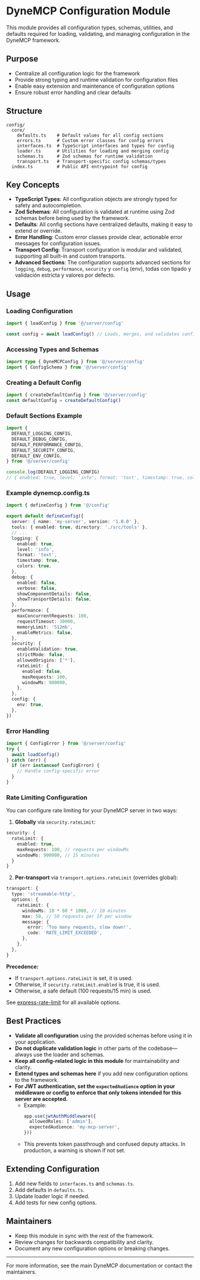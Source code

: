 # DyneMCP Configuration Module

This module provides all configuration types, schemas, utilities, and defaults required for loading, validating, and managing configuration in the DyneMCP framework.

## Purpose

- Centralize all configuration logic for the framework
- Provide strong typing and runtime validation for configuration files
- Enable easy extension and maintenance of configuration options
- Ensure robust error handling and clear defaults

## Structure

```
config/
  core/
    defaults.ts    # Default values for all config sections
    errors.ts      # Custom error classes for config errors
    interfaces.ts  # TypeScript interfaces and types for config
    loader.ts      # Utilities for loading and merging config
    schemas.ts     # Zod schemas for runtime validation
    transport.ts   # Transport-specific config schemas/types
  index.ts         # Public API entrypoint for config
```

## Key Concepts

- **TypeScript Types**: All configuration objects are strongly typed for safety and autocompletion.
- **Zod Schemas**: All configuration is validated at runtime using Zod schemas before being used by the framework.
- **Defaults**: All config sections have centralized defaults, making it easy to extend or override.
- **Error Handling**: Custom error classes provide clear, actionable error messages for configuration issues.
- **Transport Config**: Transport configuration is modular and validated, supporting all built-in and custom transports.
- **Advanced Sections**: The configuration supports advanced sections for `logging`, `debug`, `performance`, `security` y `config` (env), todas con tipado y validación estricta y valores por defecto.

## Usage

### Loading Configuration

```ts
import { loadConfig } from '@/server/config'

const config = await loadConfig() // Loads, merges, and validates config
```

### Accessing Types and Schemas

```ts
import type { DyneMCPConfig } from '@/server/config'
import { ConfigSchema } from '@/server/config'
```

### Creating a Default Config

```ts
import { createDefaultConfig } from '@/server/config'
const defaultConfig = createDefaultConfig()
```

### Default Sections Example

```ts
import {
  DEFAULT_LOGGING_CONFIG,
  DEFAULT_DEBUG_CONFIG,
  DEFAULT_PERFORMANCE_CONFIG,
  DEFAULT_SECURITY_CONFIG,
  DEFAULT_ENV_CONFIG,
} from '@/server/config'

console.log(DEFAULT_LOGGING_CONFIG)
// { enabled: true, level: 'info', format: 'text', timestamp: true, colors: true }
```

### Example dynemcp.config.ts

```ts
import { defineConfig } from '@/config'

export default defineConfig({
  server: { name: 'my-server', version: '1.0.0' },
  tools: { enabled: true, directory: './src/tools' },
  // ...
  logging: {
    enabled: true,
    level: 'info',
    format: 'text',
    timestamp: true,
    colors: true,
  },
  debug: {
    enabled: false,
    verbose: false,
    showComponentDetails: false,
    showTransportDetails: false,
  },
  performance: {
    maxConcurrentRequests: 100,
    requestTimeout: 30000,
    memoryLimit: '512mb',
    enableMetrics: false,
  },
  security: {
    enableValidation: true,
    strictMode: false,
    allowedOrigins: ['*'],
    rateLimit: {
      enabled: false,
      maxRequests: 100,
      windowMs: 900000,
    },
  },
  config: {
    env: true,
  },
})
```

### Error Handling

```ts
import { ConfigError } from '@/server/config'
try {
  await loadConfig()
} catch (err) {
  if (err instanceof ConfigError) {
    // Handle config-specific error
  }
}
```

### Rate Limiting Configuration

You can configure rate limiting for your DyneMCP server in two ways:

1. **Globally** via `security.rateLimit`:

```ts
security: {
  rateLimit: {
    enabled: true,
    maxRequests: 100, // requests per windowMs
    windowMs: 900000, // 15 minutes
  }
}
```

2. **Per-transport** via `transport.options.rateLimit` (overrides global):

```ts
transport: {
  type: 'streamable-http',
  options: {
    rateLimit: {
      windowMs: 10 * 60 * 1000, // 10 minutes
      max: 50, // 50 requests per IP per window
      message: {
        error: 'Too many requests, slow down!',
        code: 'RATE_LIMIT_EXCEEDED',
      },
    },
  },
}
```

**Precedence:**
- If `transport.options.rateLimit` is set, it is used.
- Otherwise, if `security.rateLimit.enabled` is true, it is used.
- Otherwise, a safe default (100 requests/15 min) is used.

See [express-rate-limit](https://www.npmjs.com/package/express-rate-limit) for all available options.

## Best Practices

- **Validate all configuration** using the provided schemas before using it in your application.
- **Do not duplicate validation logic** in other parts of the codebase—always use the loader and schemas.
- **Keep all config-related logic in this module** for maintainability and clarity.
- **Extend types and schemas here** if you add new configuration options to the framework.
- **For JWT authentication, set the `expectedAudience` option in your middleware or config to enforce that only tokens intended for this server are accepted.**
  - Example:
    ```ts
    app.use(jwtAuthMiddleware({
      allowedRoles: ['admin'],
      expectedAudience: 'my-mcp-server',
    }))
    ```
  - This prevents token passthrough and confused deputy attacks. In production, a warning is shown if not set.

## Extending Configuration

1. Add new fields to `interfaces.ts` and `schemas.ts`.
2. Add defaults in `defaults.ts`.
3. Update loader logic if needed.
4. Add tests for new config options.

## Maintainers

- Keep this module in sync with the rest of the framework.
- Review changes for backwards compatibility and clarity.
- Document any new configuration options or breaking changes.

---

For more information, see the main DyneMCP documentation or contact the maintainers.
